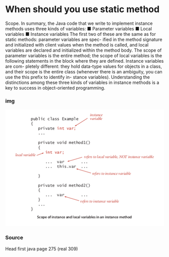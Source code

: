 # When should you use static method

Scope. In summary, the Java code that we write to implement instance methods uses
three kinds of variables:
■ Parameter variables
■ Local variables
■ Instance variables
The first two of these are the same as for static methods: parameter variables are spec-
ified in the method signature and initialized with client values when the method is
called, and local variables are declared and initialized within the method body. The
scope of parameter variables is the entire method; the scope of local variables is the
following statements in the block where they are defined. Instance variables are com-
pletely different: they hold data-type values for objects in a class, and their scope is the
entire class (whenever there is an ambiguity, you can use the this prefix to identify in-
stance variables). Understanding the distinctions among these three kinds of variables
in instance methods is a key to success in object-oriented programming.

### img

![Image](img/variables_scope.png "variables scope image")

### Source

Head first java page 275 (real 309)
